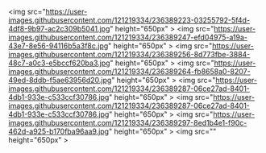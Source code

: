 <img src="https://user-images.githubusercontent.com/121219334/236389223-03255792-5f4d-4df8-9b97-ac2c309b5041.jpg" height="650px" >
<img src="https://user-images.githubusercontent.com/121219334/236389247-efd04975-a19a-43e7-8e56-94116b5a3f8c.jpg" height="650px" >
<img src="https://user-images.githubusercontent.com/121219334/236389256-8d773fbe-3884-48c7-a0c3-e5bccf620ba3.jpg" height="650px" >
<img src="https://user-images.githubusercontent.com/121219334/236389264-fb8658a0-8207-49ed-8ddb-f5ae63956d20.jpg" height="650px" >
<img src="https://user-images.githubusercontent.com/121219334/236389287-06ce27ad-8401-4db1-933e-c533ccf30786.jpg" height="650px" >
<img src="https://user-images.githubusercontent.com/121219334/236389287-06ce27ad-8401-4db1-933e-c533ccf30786.jpg" height="650px" >
<img src="https://user-images.githubusercontent.com/121219334/236389297-8ed1b4e1-f90c-462d-a925-b170fba96aa9.jpg" height="650px" >
<img src="" height="650px" >
